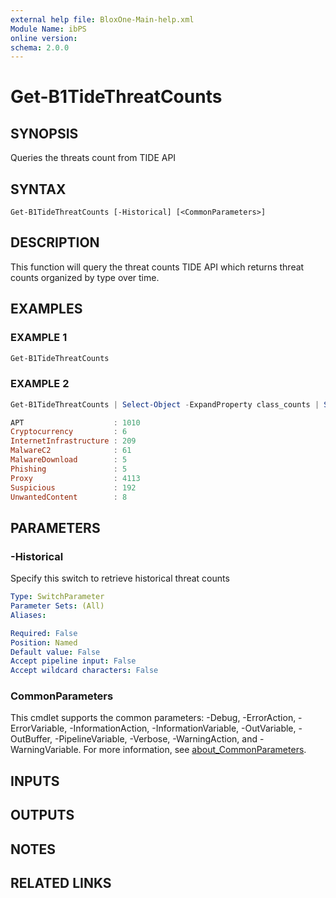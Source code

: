 ```yaml
---
external help file: BloxOne-Main-help.xml
Module Name: ibPS
online version:
schema: 2.0.0
---
```


# Get-B1TideThreatCounts

## SYNOPSIS
Queries the threats count from TIDE API

## SYNTAX

```
Get-B1TideThreatCounts [-Historical] [<CommonParameters>]
```

## DESCRIPTION
This function will query the threat counts TIDE API which returns threat counts organized by type over time.

## EXAMPLES

### EXAMPLE 1
```powershell
Get-B1TideThreatCounts
```

### EXAMPLE 2
```powershell
Get-B1TideThreatCounts | Select-Object -ExpandProperty class_counts | Select-Object -ExpandProperty ip | Select-Object -ExpandProperty iid

APT                    : 1010
Cryptocurrency         : 6
InternetInfrastructure : 209
MalwareC2              : 61
MalwareDownload        : 5
Phishing               : 5
Proxy                  : 4113
Suspicious             : 192
UnwantedContent        : 8
```

## PARAMETERS

### -Historical
Specify this switch to retrieve historical threat counts

```yaml
Type: SwitchParameter
Parameter Sets: (All)
Aliases:

Required: False
Position: Named
Default value: False
Accept pipeline input: False
Accept wildcard characters: False
```

### CommonParameters
This cmdlet supports the common parameters: -Debug, -ErrorAction, -ErrorVariable, -InformationAction, -InformationVariable, -OutVariable, -OutBuffer, -PipelineVariable, -Verbose, -WarningAction, and -WarningVariable. For more information, see [about_CommonParameters](http://go.microsoft.com/fwlink/?LinkID=113216).

## INPUTS

## OUTPUTS

## NOTES

## RELATED LINKS
